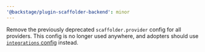 ```yaml
---
'@backstage/plugin-scaffolder-backend': minor
---
```


Remove the previously deprecated `scaffolder.provider` config for all providers.
This config is no longer used anywhere, and adopters should use [`integrations` config](https://backstage.io/docs/integrations) instead.
